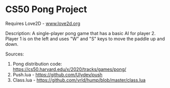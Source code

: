 # CS50 Pong Project
Requires Love2D - www.love2d.org

Description:
A single-player pong game that has a basic AI for player 2. Player 1 is on the left and uses "W" and "S" keys to move the paddle up and down. 

Sources:
1. Pong distribution code: https://cs50.harvard.edu/x/2020/tracks/games/pong/
2. Push.lua - https://github.com/Ulydev/push
3. Class.lua - https://github.com/vrld/hump/blob/master/class.lua
